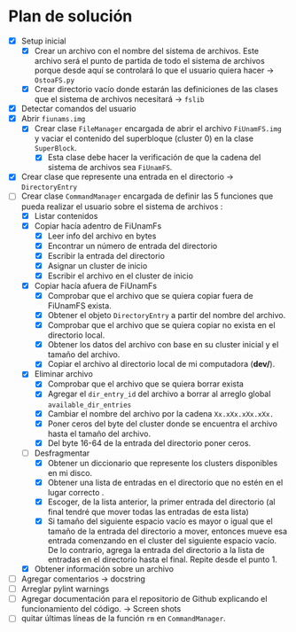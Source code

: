 # Plan de solución

- [x] Setup inicial
  - [x] Crear un archivo con el nombre del sistema de archivos. Este archivo será el punto de partida de todo el sistema de archivos porque desde aquí se controlará lo que el usuario quiera hacer -> ```OstoaFS.py``` 
  - [x] Crear directorio vacío donde estarán las definiciones de las clases que el sistema de archivos necesitará -> ```fslib``` 
- [x] Detectar comandos del usuario 
- [x] Abrir ```fiunams.img``` 
  - [x] Crear clase ```FileManager``` encargada de abrir el archivo ```FiUnamFS.img``` y vaciar el contenido del superbloque (cluster 0) en la clase ```SuperBlock```. 
    - [x] Esta clase debe hacer la verificación de que la cadena del sistema de archivos sea ```FiUnamFS```. 
- [x] Crear clase que represente una entrada en el directorio -> ```DirectoryEntry``` 
- [ ] Crear clase ```CommandManager``` encargada de definir las 5 funciones que pueda realizar el usuario sobre el sistema de archivos : 
  - [x] Listar contenidos 
  - [x] Copiar hacía adentro de FiUnamFs
    - [x] Leer info del archivo en bytes
    - [x] Encontrar un número de entrada del directorio 
    - [x] Escribir la entrada del directorio 
    - [x] Asignar un cluster de inicio 
    - [x] Escribir el archivo en el cluster de inicio
  - [x] Copiar hacía afuera de FiUnamFs
    - [x] Comprobar que el archivo que se quiera copiar fuera de FiUnamFS exista.
    - [x] Obtener el objeto ```DirectoryEntry``` a partir del nombre del archivo. 
    - [x] Comprobar que el archivo que se quiera copiar no exista en el directorio local. 
    - [x] Obtener los datos del archivo con base en su cluster inicial y el tamaño del archivo. 
    - [x] Copiar el archivo al directorio local de mi computadora (**dev/**). 
  - [x] Eliminar archivo 
    - [x] Comprobar que el archivo que se quiera borrar exista 
    - [x] Agregar el ```dir_entry_id``` del archivo a borrar al arreglo global ```available_dir_entries``` 
    - [x] Cambiar el nombre del archivo por la cadena ```Xx.xXx.xXx.xXx.``` 
    - [x] Poner ceros del byte del cluster donde se encuentra el archivo hasta el tamaño del archivo. 
    - [x] Del byte 16-64  de la entrada del directorio poner ceros.
  - [ ] Desfragmentar 
    - [x] Obtener un diccionario que represente los clusters disponibles en mi disco. 
    - [x] Obtener una lista de entradas en el directorio que no estén en el lugar correcto .
    - [x] Escoger, de la lista anterior, la primer entrada del directorio (al final tendré que mover todas las entradas de esta lista)
    - [x] Si tamaño del siguiente espacio vacío es mayor o igual que el tamaño de la entrada del directorio a mover, entonces mueve esa entrada comenzando en el cluster del siguiente espacio vacío. De lo contrario, agrega la entrada del directorio a la lista de entradas en el directorio hasta el final. Repite desde el punto 1. 
  - [x] Obtener información sobre un archivo 
- [ ] Agregar comentarios -> docstring
- [ ] Arreglar pylint warnings
- [ ] Agregar documentación para el repositorio de Github explicando el funcionamiento del código.  -> Screen shots 
- [ ] quitar últimas líneas de la función  ```rm``` en ```CommandManager```.  